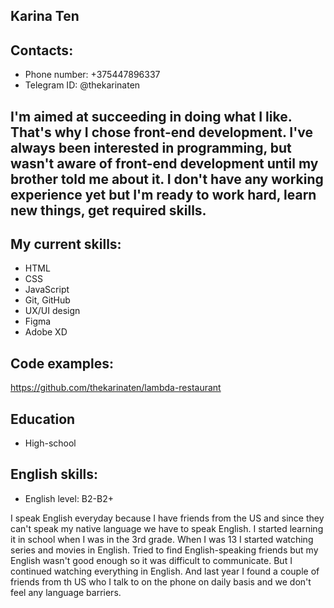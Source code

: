 ## Karina Ten

## Contacts:

- Phone number: +375447896337
- Telegram ID: @thekarinaten

## I'm aimed at succeeding in doing what I like. That's why I chose front-end development. I've always been interested in programming, but wasn't aware of front-end development until my brother told me about it. I don't have any working experience yet but I'm ready to work hard, learn new things, get required skills. 

## My current skills:

- HTML
- CSS
- JavaScript
- Git, GitHub
- UX/UI design
- Figma
- Adobe XD

## Code examples: 

https://github.com/thekarinaten/lambda-restaurant

## Education

- High-school 

## English skills:

- English level: B2-B2+

I speak English everyday because I have friends from the US and since they can't speak my native language we have to speak English. I started learning it in school when I was in the 3rd grade. When I was 13 I started watching series and movies in English. Tried to find English-speaking friends but my English wasn't good enough so it was difficult to communicate. But I continued watching everything in English. And last year I found a couple of friends from th US who I talk to on the phone on daily basis and we don't feel any language barriers.